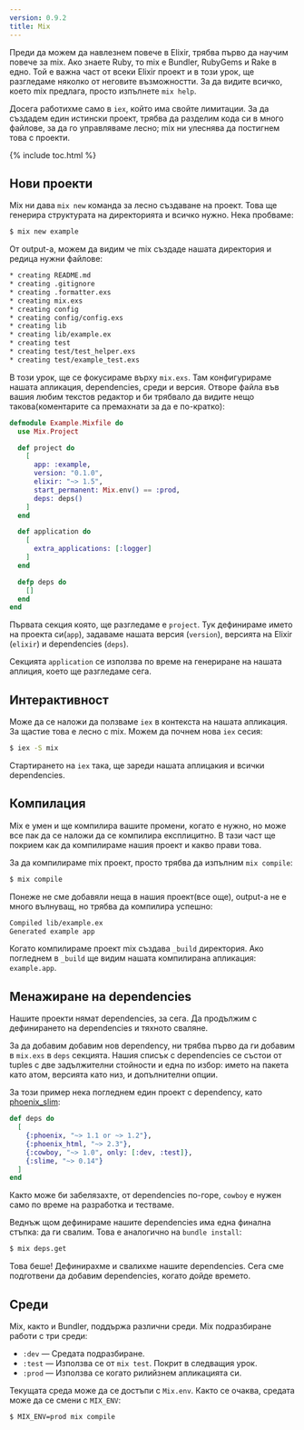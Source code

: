 ```yaml
---
version: 0.9.2
title: Mix
---
```


Преди да можем да навлезнем повече в Elixir, трябва първо да научим повече за mix. Ако знаете Ruby, то mix е Bundler, RubyGems и Rake в едно. Той е важна част от всеки Elixir проект и в този урок, ще разгледаме няколко от неговите възможностти. За да видите всичко, което mix предлага, просто изпълнете `mix help`.

Досега работихме само в `iex`, който има свойте лимитации. За да създадем един истински проект, трябва да разделим кода си в много файлове, за да го управляваме лесно; mix ни улеснява да постигнем това с проекти.

{% include toc.html %}

## Нови проекти

Mix ни дава `mix new` команда за лесно създаване на проект. Това ще генерира структурата на директорията и  всичко нужно. Нека пробваме:

```bash
$ mix new example
```

От output-a, можем да видим че mix създаде нашата директория и редица нужни файлове:

```bash
* creating README.md
* creating .gitignore
* creating .formatter.exs
* creating mix.exs
* creating config
* creating config/config.exs
* creating lib
* creating lib/example.ex
* creating test
* creating test/test_helper.exs
* creating test/example_test.exs
```

В този урок, ще се фокусираме върху `mix.exs`.  Там конфигурираме нашата апликация, dependencies, среди и версия. Отворе файла във вашия любим текстов редактор и би трябвало да видите нещо такова(коментарите са премахнати за да е по-кратко):

```elixir
defmodule Example.Mixfile do
  use Mix.Project

  def project do
    [
      app: :example,
      version: "0.1.0",
      elixir: "~> 1.5",
      start_permanent: Mix.env() == :prod,
      deps: deps()
    ]
  end

  def application do
    [
      extra_applications: [:logger]
    ]
  end

  defp deps do
    []
  end
end
```

Първата секция която, ще разгледаме е `project`. Тук дефинираме името на проекта си(`app`), задаваме нашата версия (`version`), версията на Elixir (`elixir`) и dependencies (`deps`).

Секцията `application` се използва по време на генериране на нашата аплиция, което ще разгледаме сега.

## Интерактивност

Може да се наложи да ползваме `iex` в контекста на нашата апликация.  За щастие това е лесно с mix.  Можем да почнем нова `iex` сесия:

```bash
$ iex -S mix
```

Стартирането на `iex` така, ще зареди нашата аплицакия и всички dependencies.

## Компилация

Mix е умен и ще компилира вашите промени, когато е нужно, но може все пак да се наложи да се компилира експлицитно.  В тази част ще покрием как да компилираме нашия проект и какво прави това.

За да компилираме mix проект, просто трябва да изпълним `mix compile`:

```bash
$ mix compile
```

Понеже не сме добавяли неща в нашия проект(все още), output-a не е много вълнуващ, но трябва да компилира успешно:

```bash
Compiled lib/example.ex
Generated example app
```

Когато компилираме проект mix създава `_build` директория.  Ако погледнем в `_build` ще видим нашата компилирана апликация: `example.app`.

## Менажиране на dependencies

Нашите проекти нямат dependencies, за сега. Да продължим с дефинирането на dependencies и тяхното сваляне.

За да добавим добавим нов dependency, ни трябва първо да ги добавим в `mix.exs` в `deps` секцията. Нашия списък с dependencies се състои от tuples с две задължителни стойности и една по избор: името на пакета като атом, версията като низ, и допълнителни опции.

За този пример нека погледнем един проект с dependency, като [phoenix_slim](https://github.com/doomspork/phoenix_slim):

```elixir
def deps do
  [
    {:phoenix, "~> 1.1 or ~> 1.2"},
    {:phoenix_html, "~> 2.3"},
    {:cowboy, "~> 1.0", only: [:dev, :test]},
    {:slime, "~> 0.14"}
  ]
end
```

Както може би забелязахте, от dependencies по-горе, `cowboy` е нужен само по време на разработка и тестваме.

Веднъж щом дефинираме нашите dependencies има една финална стъпка: да ги свалим.  Това е аналогично на `bundle install`:

```bash
$ mix deps.get
```

Това беше!  Дефинирахме и свалихме нашите dependencies.  Сега сме подготвени да добавим dependencies, когато дойде времето.

## Среди

Mix, както и Bundler, поддържа различни среди.  Mix подразбиране работи с три среди:

+ `:dev` — Средата подразбиране.
+ `:test` — Използва се от `mix test`. Покрит в следващия урок.
+ `:prod` — Използва се когато рилийзнем апликацията си.

Текущата среда може да се достъпи с `Mix.env`.  Както се очаква, средата може да се смени с `MIX_ENV`:

```bash
$ MIX_ENV=prod mix compile
```
